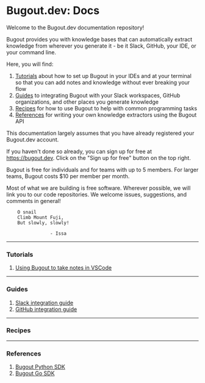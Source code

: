 # Bugout.dev: Docs

Welcome to the Bugout.dev documentation repository!

Bugout provides you with knowledge bases that can automatically extract knowledge from wherever you
generate it - be it Slack, GitHub, your IDE, or your command line.

Here, you will find:
1. [Tutorials](#tutorials) about how to set up Bugout in your IDEs and at your terminal so that you can add notes and knowledge without ever breaking your flow
2. [Guides](#guides) to integrating Bugout with your Slack workspaces, GitHub organizations, and other places you generate knowledge
3. [Recipes](#recipes) for how to use Bugout to help with common programming tasks
4. [References](#references) for writing your own knowledge extractors using the Bugout API

This documentation largely assumes that you have already registered your Bugout.dev account.

If you haven't done so already, you can sign up for free at https://bugout.dev. Click on the
"Sign up for free" button on the top right.

Bugout is free for individuals and for teams with up to 5 members. For larger teams, Bugout costs
$10 per member per month.

Most of what we are building is free software. Wherever possible, we will link you to our code
repositories. We welcome issues, suggestions, and comments in general!

```
    O snail
    Climb Mount Fuji,
    But slowly, slowly!

                - Issa
```
- - -

### Tutorials
1. [Using Bugout to take notes in VSCode](./tutorials/vscode-setup.md)

- - -

### Guides
1. [Slack integration guide](https://bugout.dev/welcome/slack)
2. [GitHub integration guide](https://bugout.dev/welcome/github)

- - -

### Recipes

- - -

### References
1. [Bugout Python SDK](https://github.com/bugout-dev/bugout-python)
2. [Bugout Go SDK](https://github.com/bugout-dev/bugout-go)

